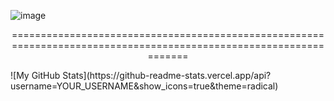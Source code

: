 ![image](https://github.com/user-attachments/assets/f6ea49e2-211c-499a-a712-c77c2c2478ad)
<div align="center">
  
===================================================================================================================

</div>
![My GitHub Stats](https://github-readme-stats.vercel.app/api?username=YOUR_USERNAME&show_icons=true&theme=radical)


<!--
**KlunnyS/KlunnyS** is a ✨ _special_ ✨ repository because its `README.md` (this file) appears on your GitHub profile.

Here are some ideas to get you started:

- 🔭 I’m currently working on ...
- 🌱 I’m currently learning ...
- 👯 I’m looking to collaborate on ...
- 🤔 I’m looking for help with ...
- 💬 Ask me about ...
- 📫 How to reach me: ...
- 😄 Pronouns: ...
- ⚡ Fun fact: ...
-->
